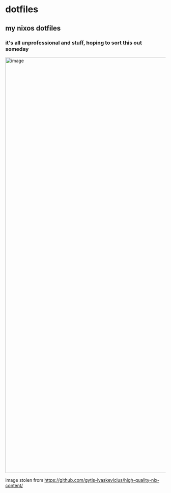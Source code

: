 # dotfiles
## my nixos dotfiles
### it's all unprofessional and stuff, hoping to sort this out someday
<img width="736" height="1307" alt="image" src="https://github.com/user-attachments/assets/965f6f79-12ea-46b5-aa66-bc82bd18fa1f" />


image stolen from https://github.com/gytis-ivaskevicius/high-quality-nix-content/
